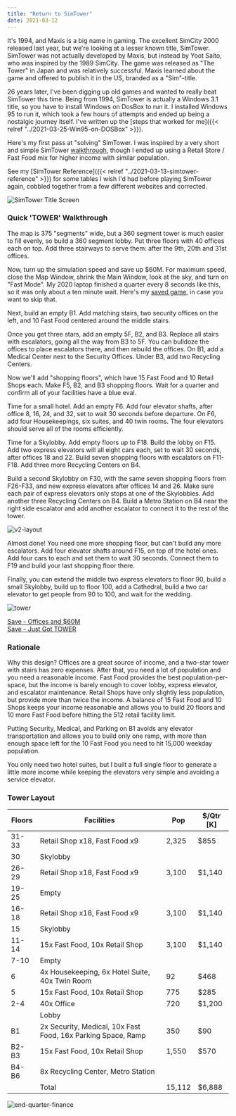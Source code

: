 ```yaml
---
title: "Return to SimTower"
date: 2021-03-12
---
```



It's 1994, and Maxis is a big name in gaming. The excellent SimCity 2000 released last year, but we're looking at a lesser known title, SimTower. SimTower was not actually developed by Maxis, but instead by Yoot Saito, who was inspired by the 1989 SimCity. The game was released as "The Tower" in Japan and was relatively successful. Maxis learned about the game and offered to publish it in the US, branded as a "Sim"-title.

26 years later, I've been digging up old games and wanted to really beat SimTower this time. Being from 1994, SimTower is actually a Windows 3.1 title, so you have to install Windows on DosBox to run it. I installed Windows 95 to run it, which took a few hours of attempts and ended up being a nostalgic journey itself. I've written up the [steps that worked for me]({{< relref "../2021-03-25-Win95-on-DOSBox" >}}).

Here's my first pass at "solving" SimTower. I was inspired by a very short and simple SimTower [walkthrough](http://blog.codekills.net/2009/03/15/how-to-beat-simtower/), though I ended up using a Retail Store / Fast Food mix for higher income with similar population.

See my [SimTower Reference]({{< relref "../2021-03-13-simtower-reference" >}}) for some tables I wish I'd had before playing SimTower again, cobbled together from a few different websites and corrected.

![SimTower Title Screen](img/title-screen.png)

### Quick 'TOWER' Walkthrough

The map is 375 "segments" wide, but a 360 segment tower is much easier to fill evenly, so build a 360 segment lobby. Put three floors with 40 offices each on top. Add three stairways to serve them: after the 9th, 20th and 31st offices. 

Now, turn up the simulation speed and save up $60M.  For maximum speed, close the Map Window, shrink the Main Window, look at the sky, and turn on "Fast Mode". My 2020 laptop finished a quarter every 8 seconds like this, so it was only about a ten minute wait. Here's my [saved game](files/144_60M.TDT), in case you want to skip that.

Next, build an empty B1. Add matching stairs, two security offices on the left, and 10 Fast Food centered around the middle stairs. 

Once you get three stars, add an empty 5F, B2, and B3. Replace all stairs with escalators, going all the way from B3 to 5F. You can bulldoze the offices to place escalators there, and then rebuild the offices. On B1, add a Medical Center next to the Security Offices. Under B3, add two Recycling Centers.

Now we'll add "shopping floors", which have 15 Fast Food and 10 Retail Shops each. Make F5, B2, and B3 shopping floors. Wait for a quarter and confirm all of your facilities have a blue eval.

Time for a small hotel. Add an empty F6. Add four elevator shafts, after office 8, 16, 24, and 32, set to wait 30 seconds before departure. On F6, add four Housekeepings, six suites, and 40 twin rooms. The four elevators should serve all of the rooms efficiently.

Time for a Skylobby. Add empty floors up to F18. Build the lobby on F15. Add two express elevators will all eight cars each, set to wait 30 seconds, after offices 18 and 22. Build seven shopping floors with escalators on F11-F18. Add three more Recycling Centers on B4.

Build a second Skylobby on F30, with the same seven shopping floors from F26-F33, and new express elevators after offices 14 and 26. Make sure each pair of express elevators only stops at one of the Skylobbies. Add another three Recycling Centers on B4. Build a Metro Station on B4 near the right side escalator and add another escalator to connect it to the rest of the tower.

![v2-layout](img/v2-layout.png)

Almost done! You need one more shopping floor, but can't build any more escalators. Add four elevator shafts around F15, on top of the hotel ones. Add four cars to each and set them to wait 30 seconds. Connect them to F19 and build your last shopping floor there.

Finally, you can extend the middle two express elevators to floor 90, build a small Skylobby, build up to floor 100, add a Cathedral, build a two car elevator to get people from 90 to 100, and wait for the wedding. 

![tower](img/tower.png)

[Save - Offices and $60M](files/144_60M.TDT)  
[Save - Just Got TOWER](files/V2F100.TDT)

### Rationale

Why this design? Offices are a great source of income, and a two-star tower with stairs has zero expenses. After that, you need a lot of population and you need a reasonable income. Fast Food provides the best population-per-space, but the income is barely enough to cover lobby, express elevator, and escalator maintenance. Retail Shops have only slightly less population, but provide more than twice the income. A balance of 15 Fast Food and 10 Shops keeps your income reasonable and allows you to build 20 floors and 10 more Fast Food before hitting the 512 retail facility limit.

Putting Security, Medical, and Parking on B1 avoids any elevator transportation and allows you to build only one ramp, with more than enough space left for the 10 Fast Food you need to hit 15,000 weekday population.

You only need two hotel suites, but I built a full single floor to generate a little more income while keeping the elevators very simple and avoiding a service elevator.



### Tower Layout

| Floors | Facilities                                                   | Pop    | $/Qtr [K] |
| ------ | ------------------------------------------------------------ | ------ | --------- |
| 31-33  | Retail Shop x18, Fast Food x9                                | 2,325  | $855      |
| 30     | Skylobby                                                     |        |           |
| 26-29  | Retail Shop x18, Fast Food x9                                | 3,100  | $1,140    |
| 19-25  | Empty                                                        |        |           |
| 16-18  | Retail Shop x18, Fast Food x9                                | 3,100  | $1,140    |
| 15     | Skylobby                                                     |        |           |
| 11-14  | 15x Fast Food, 10x Retail Shop                               | 3,100  | $1,140    |
| 7-10   | Empty                                                        |        |           |
| 6      | 4x Housekeeping, 6x Hotel Suite, 40x Twin Room               | 92     | $468      |
| 5      | 15x Fast Food, 10x Retail Shop                               | 775    | $285      |
| 2-4    | 40x Office                                                   | 720    | $1,200    |
|        | Lobby                                                        |        |           |
| B1     | 2x Security, Medical, 10x Fast Food, 16x Parking Space, Ramp | 350    | $90       |
| B2-B3  | 15x Fast Food, 10x Retail Shop                               | 1,550  | $570      |
| B4-B6  | 8x Recycling Center, Metro Station                           |        |           |
|        | Total                                                        | 15,112 | $6,888    |

![end-quarter-finance](img/end-quarter-finance.png)


